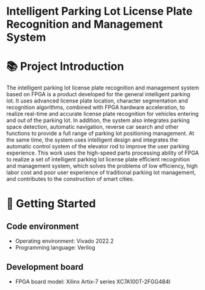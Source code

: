 <h1>Intelligent Parking Lot License Plate Recognition and Management System</h1>

# :books: Project Introduction
The intelligent parking lot license plate recognition and management system based on FPGA is a product developed for the general intelligent parking lot. It uses advanced license plate location, character segmentation and recognition algorithms, combined with FPGA hardware acceleration, to realize real-time and accurate license plate recognition for vehicles entering and out of the parking lot. In addition, the system also integrates parking space detection, automatic navigation, reverse car search and other functions to provide a full range of parking lot positioning management. At the same time, the system uses intelligent design and integrates the automatic control system of the elevator rod to improve the user parking experience. This work uses the high-speed parts processing ability of FPGA to realize a set of intelligent parking lot license plate efficient recognition and management system, which solves the problems of low efficiency, high labor cost and poor user experience of traditional parking lot management, and contributes to the construction of smart cities.

# :rocket: Getting Started

## Code environment

* Operating environment: Vivado 2022.2
* Programming language: Verilog

## Development board

* FPGA board model: Xilinx Artix-7 series XC7A100T-2FGG484I

